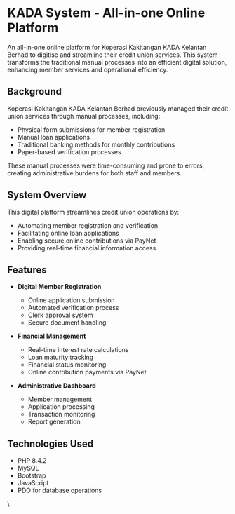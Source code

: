 # KADA System - All-in-one Online Platform

An all-in-one online platform for Koperasi Kakitangan KADA Kelantan Berhad to digitise and streamline their credit union services. This system transforms the traditional manual processes into an efficient digital solution, enhancing member services and operational efficiency.

## Background

Koperasi Kakitangan KADA Kelantan Berhad previously managed their credit union services through manual processes, including:
- Physical form submissions for member registration
- Manual loan applications
- Traditional banking methods for monthly contributions
- Paper-based verification processes

These manual processes were time-consuming and prone to errors, creating administrative burdens for both staff and members.

## System Overview

This digital platform streamlines credit union operations by:
- Automating member registration and verification
- Facilitating online loan applications
- Enabling secure online contributions via PayNet
- Providing real-time financial information access

## Features

- **Digital Member Registration**
  - Online application submission
  - Automated verification process
  - Clerk approval system
  - Secure document handling

- **Financial Management**
  - Real-time interest rate calculations
  - Loan maturity tracking
  - Financial status monitoring
  - Online contribution payments via PayNet

- **Administrative Dashboard**
  - Member management
  - Application processing
  - Transaction monitoring
  - Report generation

## Technologies Used

- PHP 8.4.2
- MySQL
- Bootstrap
- JavaScript
- PDO for database operations


\\